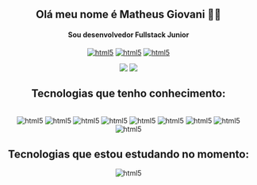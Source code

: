 <div align = center>
<h2>Olá meu nome é Matheus Giovani 👨‍💻</h2>
<h4>Sou desenvolvedor Fullstack Junior</h4>
 <div style="display:inline_block">
    <a href="https://www.linkedin.com/in/matheus-giovani-da-silva-pereira-ab0993210/"><img aling="center" alt="html5" src="https://img.shields.io/badge/Linkedin-0A66C2?style=for-the-badge&logo=linkedin&logoColor=white" /></a>
  <a href="https://www.linkedin.com/in/matheus-giovani-da-silva-pereira-ab0993210"><img aling="center" alt="html5" src="https://img.shields.io/badge/Instagram-E4405F?style=for-the-badge&logo=linkedin&logoColor=white" /></a>
  <a href="mailto:matheusgiovani633@gmail.com"><img aling="center" alt="html5" src="https://img.shields.io/badge/Gmail-EA4335?style=for-the-badge&logo=gmail&logoColor=white" /></a>
 </div>
<p>
  <img src="https://github-readme-stats.vercel.app/api?username=MatheusGiovani633&hide=stars&show_icons=true&theme=dracula&line_height=32">
  <img src="https://github-readme-stats.vercel.app/api/top-langs/?username=MatheusGiovani633&count_private=true&theme=dracula">
</p>
<h2>Tecnologias que tenho conhecimento: </h2>
<div style="display:inline_block"><br/>
    <img aling="center" alt="html5" src="https://img.shields.io/badge/HTML5-E34F26?style=for-the-badge&logo=html5&logoColor=white" />
    <img aling="center" alt="html5" src="https://img.shields.io/badge/CSS3-1572B6?style=for-the-badge&logo=css3&logoColor=white" />
    <img aling="center" alt="html5" src="https://img.shields.io/badge/Typescript-3178C6?style=for-the-badge&logo=typescript&logoColor=white" />
    <img aling="center" alt="html5" src="https://img.shields.io/badge/JavaScript-F7DF1E?style=for-the-badge&logo=javascript&logoColor=black" />
    <img aling="center" alt="html5" src="https://img.shields.io/badge/Tailwind-06B6D4?style=for-the-badge&logo=tailwindcss&logoColor=white" />
    <img aling="center" alt="html5" src="https://img.shields.io/badge/React-20232A?style=for-the-badge&logo=react&logoColor=61DAFB" />
    <img aling="center" alt="html5" src="https://img.shields.io/badge/Next.js-000000?style=for-the-badge&logo=next.js&logoColor=white" />
    <img aling="center" alt="html5" src="https://img.shields.io/badge/Mysql-4479A1?style=for-the-badge&logo=mysql&logoColor=white" />
    <img aling="center" alt="html5" src="https://img.shields.io/badge/Sqlite-003B57?style=for-the-badge&logo=sqlite&logoColor=white" />
</div>
<h2>Tecnologias que estou estudando no momento: </h2>
<div>
    <img aling="center" alt="html5" src="https://img.shields.io/badge/Node.js-43853D?style=for-the-badge&logo=node.js&logoColor=white" />
</div>
</div>
